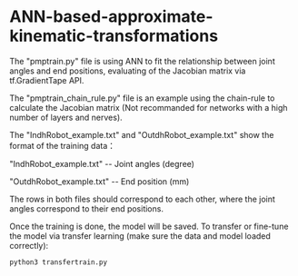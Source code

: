 # ANN-based-approximate-kinematic-transformations

The "pmptrain.py" file is using ANN to fit the relationship between joint angles and end positions, evaluating of the Jacobian matrix via  tf.GradientTape API.


The "pmptrain_chain_rule.py" file is an example using the chain-rule to calculate the Jacobian matrix (Not recommanded for networks with a high number of layers and nerves).


The "IndhRobot_example.txt" and "OutdhRobot_example.txt" show the format of the training data：

"IndhRobot_example.txt" -- Joint angles (degree)

"OutdhRobot_example.txt" -- End position (mm)

The rows in both files should correspond to each other, where the joint angles correspond to their end positions.


Once the training is done, the model will be saved. To transfer or fine-tune the model via transfer learning (make sure the data and model loaded correctly):

    python3 transfertrain.py
